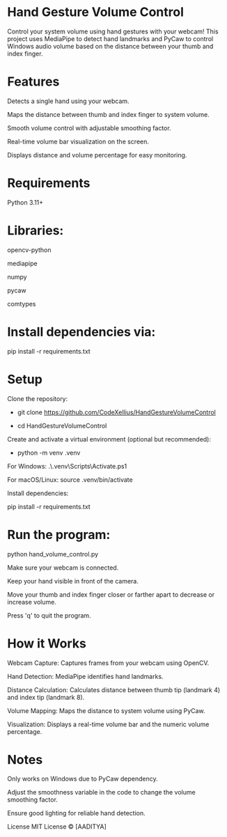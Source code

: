 # Hand Gesture Volume Control

Control your system volume using hand gestures with your webcam! This project uses MediaPipe to detect hand landmarks and PyCaw to control Windows audio volume based on the distance between your thumb and index finger.

# Features

Detects a single hand using your webcam.

Maps the distance between thumb and index finger to system volume.

Smooth volume control with adjustable smoothing factor.

Real-time volume bar visualization on the screen.

Displays distance and volume percentage for easy monitoring.

# Requirements

Python 3.11+

# Libraries:

opencv-python

mediapipe

numpy

pycaw

comtypes

# Install dependencies via:

pip install -r requirements.txt

# Setup

Clone the repository:

- git clone https://github.com/CodeXellius/HandGestureVolumeControl

- cd HandGestureVolumeControl


Create and activate a virtual environment (optional but recommended):

- python -m venv .venv

For Windows: .\\.venv\Scripts\Activate.ps1

For macOS/Linux:  source .venv/bin/activate


Install dependencies:

pip install -r requirements.txt


# Run the program:

python hand_volume_control.py


Make sure your webcam is connected.

Keep your hand visible in front of the camera.

Move your thumb and index finger closer or farther apart to decrease or increase volume.

Press 'q' to quit the program.

# How it Works

Webcam Capture: Captures frames from your webcam using OpenCV.

Hand Detection: MediaPipe identifies hand landmarks.

Distance Calculation: Calculates distance between thumb tip (landmark 4) and index tip (landmark 8).

Volume Mapping: Maps the distance to system volume using PyCaw.

Visualization: Displays a real-time volume bar and the numeric volume percentage.

# Notes

Only works on Windows due to PyCaw dependency.

Adjust the smoothness variable in the code to change the volume smoothing factor.

Ensure good lighting for reliable hand detection.

License
MIT License © [AADITYA]
